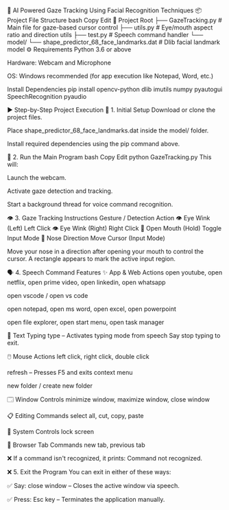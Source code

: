 🧠 AI Powered Gaze Tracking Using Facial Recognition Techniques
📦 Project File Structure
bash
Copy
Edit
📁 Project Root
├── GazeTracking.py                  # Main file for gaze-based cursor control
├── utils.py                         # Eye/mouth aspect ratio and direction utils
├── test.py                          # Speech command handler
└── model/
    └── shape_predictor_68_face_landmarks.dat  # Dlib facial landmark model
⚙️ Requirements
Python 3.6 or above

Hardware: Webcam and Microphone

OS: Windows recommended (for app execution like Notepad, Word, etc.)

Install Dependencies
pip install opencv-python dlib imutils numpy pyautogui SpeechRecognition pyaudio

▶️ Step-by-Step Project Execution
🔧 1. Initial Setup
Download or clone the project files.

Place shape_predictor_68_face_landmarks.dat inside the model/ folder.

Install required dependencies using the pip command above.

🏃 2. Run the Main Program
bash
Copy
Edit
python GazeTracking.py
This will:

Launch the webcam.

Activate gaze detection and tracking.

Start a background thread for voice command recognition.

👁️ 3. Gaze Tracking Instructions
Gesture / Detection	Action
👁️ Eye Wink (Left)	Left Click
👁️ Eye Wink (Right)	Right Click
👄 Open Mouth (Hold)	Toggle Input Mode
👃 Nose Direction	Move Cursor (Input Mode)

Move your nose in a direction after opening your mouth to control the cursor.
A rectangle appears to mark the active input region.

🗣️ 4. Speech Command Features
✨ App & Web Actions
open youtube, open netflix, open prime video, open linkedin, open whatsapp

open vscode / open vs code

open notepad, open ms word, open excel, open powerpoint

open file explorer, open start menu, open task manager

💬 Text Typing
type – Activates typing mode from speech
Say stop typing to exit.

🖱️ Mouse Actions
left click, right click, double click

refresh – Presses F5 and exits context menu

new folder / create new folder

🗔 Window Controls
minimize window, maximize window, close window

📋 Editing Commands
select all, cut, copy, paste

🔐 System Controls
lock screen

🔁 Browser Tab Commands
new tab, previous tab

❌ If a command isn't recognized, it prints: Command not recognized.

❌ 5. Exit the Program
You can exit in either of these ways:

✅ Say: close window – Closes the active window via speech.

✅ Press: Esc key – Terminates the application manually.
